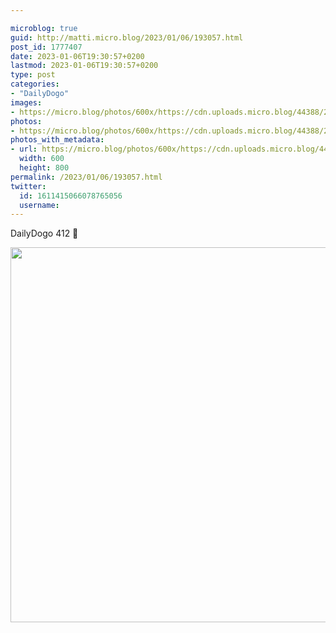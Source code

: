 ```yaml
---

microblog: true
guid: http://matti.micro.blog/2023/01/06/193057.html
post_id: 1777407
date: 2023-01-06T19:30:57+0200
lastmod: 2023-01-06T19:30:57+0200
type: post
categories:
- "DailyDogo"
images:
- https://micro.blog/photos/600x/https://cdn.uploads.micro.blog/44388/2023/ac8fbf5a99.jpg
photos:
- https://micro.blog/photos/600x/https://cdn.uploads.micro.blog/44388/2023/ac8fbf5a99.jpg
photos_with_metadata:
- url: https://micro.blog/photos/600x/https://cdn.uploads.micro.blog/44388/2023/ac8fbf5a99.jpg
  width: 600
  height: 800
permalink: /2023/01/06/193057.html
twitter:
  id: 1611415066078765056
  username:
---
```

DailyDogo 412 🐶

<img src="https://micro.blog/photos/600x/https://blog.martin-haehnel.de/uploads/2023/ac8fbf5a99.jpg" width="600" alt="" />
